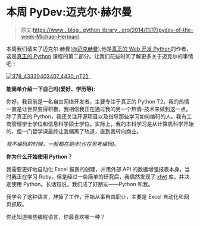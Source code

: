 # 本周 PyDev:迈克尔·赫尔曼

> 原文:[https://www . blog . python library . org/2014/11/17/pydev-of-the-week-Michael-Herman/](https://www.blog.pythonlibrary.org/2014/11/17/pydev-of-the-week-michael-herman/)

本周我们请来了迈克尔·赫曼([@迈克赫曼](https://twitter.com/MikeHerman)),他是[真正的 Web 开发 Python](https://www.kickstarter.com/projects/1369857650/real-python-for-web-development-featuring-web2py)的作者，这是[真正的 Python](https://realpython.com/) 课程的第二部分。让我们花些时间了解更多关于迈克尔的事情吧！

[![378_43330403407_4430_n](../Images/06a99415df62a60bf77a2377c6808929.png)T2】](https://www.blog.pythonlibrary.org/wp-content/uploads/2014/11/378_43330403407_4430_n.jpg)

**能简单介绍一下自己吗(爱好、学历等):**

你好。我目前是一名自由网络开发者，主要专注于真正的 Python T2。我的热情一直是让世界变得积极，我相信我正在通过我的另一个热情-技术来做到这一点。除了真正的 Python，我还关注开源项目以及指导那些学习如何编码的人。我有工商管理学士学位和信息科学硕士学位。实际上，我的本科学习是从计算机科学开始的，但一门哲学课最终让我偏离了轨道，直到我转向商业。

*我不编码的时候，一般都在跑步(也在思考编码)。*

**你为什么开始使用 Python？**

我需要更好地自动化 Excel 报表的创建，并用外部 API 的数据增强报表本身。当时我正在学习 Ruby，但是经过一些简单的研究后，我偶然发现了 [xlwt](http://www.python-excel.org/) 库，并决定使用 Python。长话短说，我们成了好朋友——Python 和我。

我学会了这种语言，辞掉了工作，开始从事自由职业，主要是 Excel 自动化和网页抓取。

你还知道哪些编程语言，你最喜欢哪一种？
